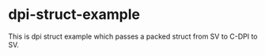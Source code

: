 # dpi-struct-example
This is dpi struct example which passes a packed struct from SV to C-DPI to SV.

